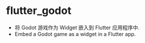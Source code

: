 # flutter_godot

- 将 Godot 游戏作为 Widget 嵌入到 Flutter 应用程序中.  
- Embed a Godot game as a widget in a Flutter app.